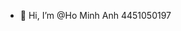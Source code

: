 - 👋 Hi, I’m @Ho Minh Anh 4451050197

<!---
Anh197IT/Anh197IT is a ✨ special ✨ repository because its `README.md` (this file) appears on your GitHub profile.
You can click the Preview link to take a look at your changes.
--->

